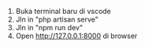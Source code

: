 1. Buka terminal baru di vscode
2. Jln in "php artisan serve"
3. Jln in "npm run dev"
3. Open http://127.0.0.1:8000 di browser